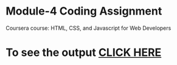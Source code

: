 

# Module-4 Coding Assignment

Coursera course: HTML, CSS, and Javascript for Web Developers

# To see the output [CLICK HERE](https://rishita13.github.io/coursera-test/module-4/)

